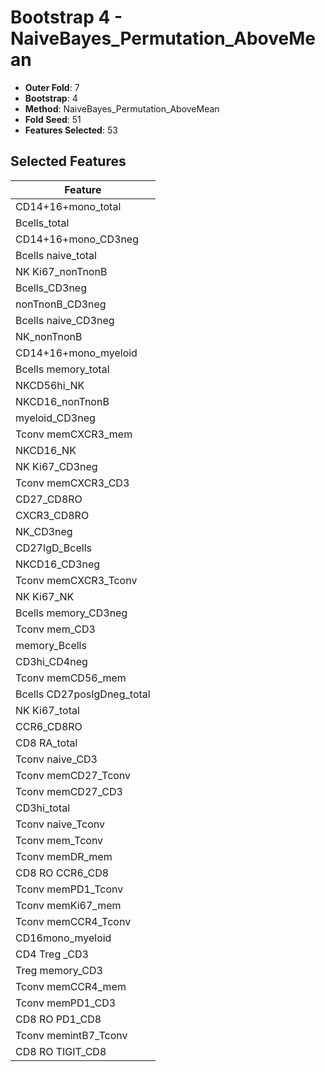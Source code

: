 # Bootstrap 4 - NaiveBayes_Permutation_AboveMean

- **Outer Fold**: 7
- **Bootstrap**: 4
- **Method**: NaiveBayes_Permutation_AboveMean
- **Fold Seed**: 51
- **Features Selected**: 53

## Selected Features

| Feature |
|---------|
| CD14+16+mono_total |
| Bcells_total |
| CD14+16+mono_CD3neg |
| Bcells naive_total |
| NK Ki67_nonTnonB |
| Bcells_CD3neg |
| nonTnonB_CD3neg |
| Bcells naive_CD3neg |
| NK_nonTnonB |
| CD14+16+mono_myeloid |
| Bcells memory_total |
| NKCD56hi_NK |
| NKCD16_nonTnonB |
| myeloid_CD3neg |
| Tconv memCXCR3_mem |
| NKCD16_NK |
| NK Ki67_CD3neg |
| Tconv memCXCR3_CD3 |
| CD27_CD8RO |
| CXCR3_CD8RO |
| NK_CD3neg |
| CD27IgD_Bcells |
| NKCD16_CD3neg |
| Tconv memCXCR3_Tconv |
| NK Ki67_NK |
| Bcells memory_CD3neg |
| Tconv mem_CD3 |
| memory_Bcells |
| CD3hi_CD4neg |
| Tconv memCD56_mem |
| Bcells CD27posIgDneg_total |
| NK Ki67_total |
| CCR6_CD8RO |
| CD8 RA_total |
| Tconv naive_CD3 |
| Tconv memCD27_Tconv |
| Tconv memCD27_CD3 |
| CD3hi_total |
| Tconv naive_Tconv |
| Tconv mem_Tconv |
| Tconv memDR_mem |
| CD8 RO CCR6_CD8 |
| Tconv memPD1_Tconv |
| Tconv memKi67_mem |
| Tconv memCCR4_Tconv |
| CD16mono_myeloid |
| CD4 Treg _CD3 |
| Treg memory_CD3 |
| Tconv memCCR4_mem |
| Tconv memPD1_CD3 |
| CD8 RO PD1_CD8 |
| Tconv memintB7_Tconv |
| CD8 RO TIGIT_CD8 |
